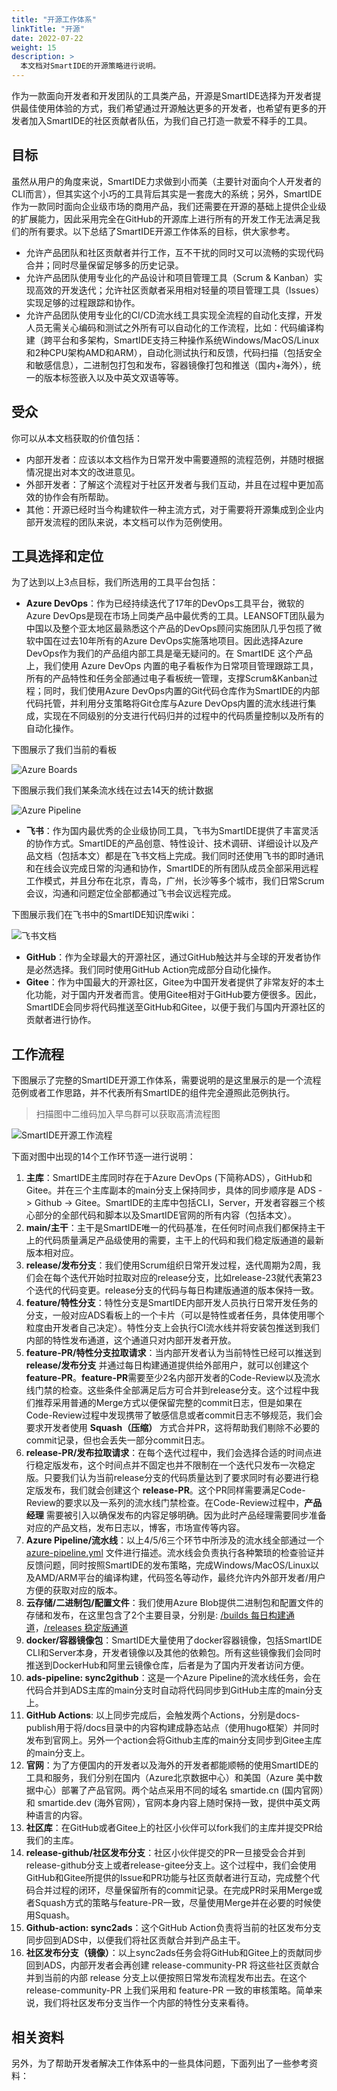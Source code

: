```yaml
---
title: "开源工作体系"
linkTitle: "开源"
date: 2022-07-22
weight: 15
description: >
  本文档对SmartIDE的开源策略进行说明。
---
```


作为一款面向开发者和开发团队的工具类产品，开源是SmartIDE选择为开发者提供最佳使用体验的方式，我们希望通过开源触达更多的开发者，也希望有更多的开发者加入SmartIDE的社区贡献者队伍，为我们自己打造一款爱不释手的工具。

## 目标

虽然从用户的角度来说，SmartIDE力求做到小而美（主要针对面向个人开发者的CLI而言），但其实这个小巧的工具背后其实是一套庞大的系统；另外，SmartIDE作为一款同时面向企业级市场的商用产品，我们还需要在开源的基础上提供企业级的扩展能力，因此采用完全在GitHub的开源库上进行所有的开发工作无法满足我们的所有要求。以下总结了SmartIDE开源工作体系的目标，供大家参考。

- 允许产品团队和社区贡献者并行工作，互不干扰的同时又可以流畅的实现代码合并；同时尽量保留足够多的历史记录。
- 允许产品团队使用专业化的产品设计和项目管理工具（Scrum & Kanban）实现高效的开发迭代；允许社区贡献者采用相对轻量的项目管理工具（Issues）实现足够的过程跟踪和协作。
- 允许产品团队使用专业化的CI/CD流水线工具实现全流程的自动化支撑，开发人员无需关心编码和测试之外所有可以自动化的工作流程，比如：代码编译构建（跨平台和多架构，SmartIDE支持三种操作系统Windows/MacOS/Linux和2种CPU架构AMD和ARM），自动化测试执行和反馈，代码扫描（包括安全和敏感信息），二进制包打包和发布，容器镜像打包和推送（国内+海外），统一的版本标签嵌入以及中英文双语等等。

## 受众

你可以从本文档获取的价值包括：

- 内部开发者：应该以本文档作为日常开发中需要遵照的流程范例，并随时根据情况提出对本文的改进意见。
- 外部开发者：了解这个流程对于社区开发者与我们互动，并且在过程中更加高效的协作会有所帮助。
- 其他：开源已经时当今构建软件一种主流方式，对于需要将开源集成到企业内部开发流程的团队来说，本文档可以作为范例使用。

## 工具选择和定位

为了达到以上3点目标，我们所选用的工具平台包括：

- **Azure DevOps**：作为已经持续迭代了17年的DevOps工具平台，微软的Azure DevOps是现在市场上同类产品中最优秀的工具。LEANSOFT团队最为中国以及整个亚太地区最熟悉这个产品的DevOps顾问实施团队几乎包揽了微软中国在过去10年所有的Azure DevOps实施落地项目。因此选择Azure DevOps作为我们的产品组内部工具是毫无疑问的。在 SmartIDE 这个产品上，我们使用 Azure DevOps 内置的电子看板作为日常项目管理跟踪工具，所有的产品特性和任务全部通过电子看板统一管理，支撑Scrum&Kanban过程；同时，我们使用Azure DevOps内置的Git代码仓库作为SmartIDE的内部代码托管，并利用分支策略将Git仓库与Azure DevOps内置的流水线进行集成，实现在不同级别的分支进行代码归并的过程中的代码质量控制以及所有的自动化操作。

下图展示了我们当前的看板

![Azure Boards](images/smartide-os001.png)

下图展示我们我们某条流水线在过去14天的统计数据

![Azure Pipeline](images/smartide-os002.png)

- **飞书**：作为国内最优秀的企业级协同工具，飞书为SmartIDE提供了丰富灵活的协作方式。SmartIDE的产品创意、特性设计、技术调研、详细设计以及产品文档（包括本文）都是在飞书文档上完成。我们同时还使用飞书的即时通讯和在线会议完成日常的沟通和协作，SmartIDE的所有团队成员全部采用远程工作模式，并且分布在北京，青岛，广州，长沙等多个城市，我们日常Scrum会议，沟通和问题定位全部都通过飞书会议远程完成。

下图展示我们在飞书中的SmartIDE知识库wiki：

![飞书文档](images/smartide-os003.png)

- **GitHub**：作为全球最大的开源社区，通过GitHub触达并与全球的开发者协作是必然选择。我们同时使用GitHub Action完成部分自动化操作。
- **Gitee**：作为中国最大的开源社区，Gitee为中国开发者提供了非常友好的本土化功能，对于国内开发者而言。使用Gitee相对于GitHub要方便很多。因此，SmartIDE会同步将代码推送至GitHub和Gitee，以便于我们与国内开源社区的贡献者进行协作。

## 工作流程

下图展示了完整的SmartIDE开源工作体系，需要说明的是这里展示的是一个流程范例或者工作思路，并不代表所有SmartIDE的组件完全遵照此范例执行。

> 扫描图中二维码加入早鸟群可以获取高清流程图

![SmartIDE开源工作流程](images/smartide-opensource-architecture.png)

下面对图中出现的14个工作环节逐一进行说明：

1. **主库**：SmartIDE主库同时存在于Azure DevOps (下简称ADS），GitHub和Gitee。并在三个主库副本的main分支上保持同步，具体的同步顺序是 ADS -> Github -> Gitee。SmartIDE的主库中包括CLI，Server，开发者容器三个核心部分的全部代码和脚本以及SmartIDE官网的所有内容（包括本文）。
2. **main/主干**：主干是SmartIDE唯一的代码基准，在任何时间点我们都保持主干上的代码质量满足产品级使用的需要，主干上的代码和我们稳定版通道的最新版本相对应。
3. **release/发布分支**：我们使用Scrum组织日常开发过程，迭代周期为2周，我们会在每个迭代开始时拉取对应的release分支，比如release-23就代表第23个迭代的代码变更。release分支的代码与每日构建版通道的版本保持一致。
4. **feature/特性分支**：特性分支是SmartIDE内部开发人员执行日常开发任务的分支，一般对应ADS看板上的一个卡片（可以是特性或者任务，具体使用哪个粒度由开发者自己决定）。特性分支上会执行CI流水线并将安装包推送到我们内部的特性发布通道，这个通道只对内部开发者开放。
5. **feature-PR/特性分支拉取请求**：当内部开发者认为当前特性已经可以推送到 **release/发布分支** 并通过每日构建通道提供给外部用户，就可以创建这个 **feature-PR**。**feature-PR**需要至少2名内部开发者的Code-Review以及流水线门禁的检查。这些条件全部满足后方可合并到release分支。这个过程中我们推荐采用普通的Merge方式以便保留完整的commit日志，但是如果在Code-Review过程中发现携带了敏感信息或者commit日志不够规范，我们会要求开发者使用 **Squash（压缩）** 方式合并PR，这将帮助我们剔除不必要的commit记录，但也会丢失一部分commit日志。
6. **release-PR/发布拉取请求**：在每个迭代过程中，我们会选择合适的时间点进行稳定版发布，这个时间点并不固定也并不限制在一个迭代只发布一次稳定版。只要我们认为当前release分支的代码质量达到了要求同时有必要进行稳定版发布，我们就会创建这个 **release-PR**。这个PR同样需要满足Code-Review的要求以及一系列的流水线门禁检查。在Code-Review过程中，**产品经理** 需要被引入以确保发布的内容足够明确。因为此时产品经理需要同步准备对应的产品文档，发布日志以，博客，市场宣传等内容。
7. **Azure Pipeline/流水线**：以上4/5/6三个环节中所涉及的流水线全部通过一个 [azure-pipeline.yml](https://gitee.com/smartide/SmartIDE/blob/main/cli/azure-pipelines.yml) 文件进行描述。流水线会负责执行各种繁琐的检查验证并反馈问题，同时按照SmartIDE的发布策略，完成Windows/MacOS/Linux以及AMD/ARM平台的编译构建，代码签名等动作，最终允许内外部开发者/用户方便的获取对应的版本。
8. **云存储/二进制包/配置文件**：我们使用Azure Blob提供二进制包和配置文件的存储和发布，在这里包含了2个主要目录，分别是: [/builds 每日构建通道](/zh/docs/install/cli/#稳定版通道)，[/releases 稳定版通道](/zh/docs/install/cli/#每日构建版通道)
9. **docker/容器镜像包**：SmartIDE大量使用了docker容器镜像，包括SmartIDE CLI和Server本身，开发者镜像以及其他的依赖包。所有这些镜像我们会同时推送到DockerHub和阿里云镜像仓库，后者是为了国内开发者访问方便。
10. **ads-pipeline: sync2github**：这是一个Azure Pipeline的流水线任务，会在代码合并到ADS主库的main分支时自动将代码同步到GitHub主库的main分支上。
11. **GitHub Actions**: 以上同步完成后，会触发两个Actions，分别是docs-publish用于将/docs目录中的内容构建成静态站点（使用hugo框架）并同时发布到官网上。另外一个action会将Github主库的main分支同步到Gitee主库的main分支上。
12. **官网**：为了方便国内的开发者以及海外的开发者都能顺畅的使用SmartIDE的工具和服务，我们分别在国内（Azure北京数据中心）和美国（Azure 美中数据中心）部署了产品官网。两个站点采用不同的域名 smartide.cn (国内官网）和 smartide.dev (海外官网），官网本身内容上随时保持一致，提供中英文两种语言的内容。
13. **社区库**：在GitHub或者Gitee上的社区小伙伴可以fork我们的主库并提交PR给我们的主库。
14. **release-github/社区发布分支**：社区小伙伴提交的PR一旦接受会合并到release-github分支上或者release-gitee分支上。这个过程中，我们会使用GitHub和Gitee所提供的Issue和PR功能与社区贡献者进行互动，完成整个代码合并过程的闭环，尽量保留所有的commit记录。在完成PR时采用Merge或者Squash方式的策略与feature-PR一致，尽量使用Merge并在必要的时候使用Squash。
15. **Github-action: sync2ads**：这个GitHub Action负责将当前的社区发布分支同步回到ADS中，以便我们将社区贡献合并到产品主干。
16. **社区发布分支（镜像）**：以上sync2ads任务会将GitHub和Gitee上的贡献同步回到ADS，内部开发者会再创建 release-community-PR 将这些社区贡献合并到当前的内部 release 分支上以便按照日常发布流程发布出去。在这个 release-community-PR 上我们采用和 feature-PR 一致的审核策略。简单来说，我们将社区发布分支当作一个内部的特性分支来看待。

## 相关资料

另外，为了帮助开发者解决工作体系中的一些具体问题，下面列出了一些参考资料：




